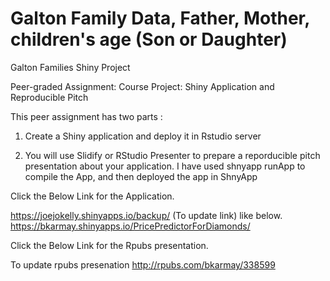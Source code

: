 # Galton Family Data, Father, Mother, children's age (Son or Daughter)
Galton Families Shiny Project



Peer-graded Assignment: Course Project: Shiny Application and Reproducible Pitch


This peer assignment has two parts :

1) Create a Shiny application and deploy it in Rstudio server

2) You will use Slidify or RStudio Presenter to prepare a reporducible pitch presentation
    about your application. I have used shnyapp runApp to compile the App, and then deployed the app
     in ShnyApp
   
Click the Below Link for the Application.

https://joejokelly.shinyapps.io/backup/ 
(To update link) like below.
 https://bkarmay.shinyapps.io/PricePredictorForDiamonds/

Click the Below Link for the Rpubs presentation.

To update rpubs presenation 
http://rpubs.com/bkarmay/338599
